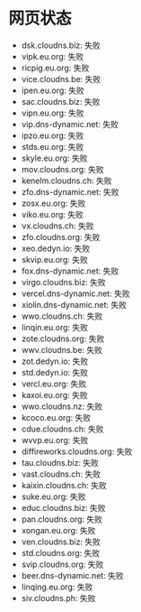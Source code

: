 # 网页状态
- dsk.cloudns.biz: 失败
- vipk.eu.org: 失败
- ricpig.eu.org: 失败
- vice.cloudns.be: 失败
- ipen.eu.org: 失败
- sac.cloudns.biz: 失败
- vipn.eu.org: 失败
- vip.dns-dynamic.net: 失败
- ipzo.eu.org: 失败
- stds.eu.org: 失败
- skyle.eu.org: 失败
- mov.cloudns.org: 失败
- kenelm.cloudns.ch: 失败
- zfo.dns-dynamic.net: 失败
- zosx.eu.org: 失败
- viko.eu.org: 失败
- vx.cloudns.ch: 失败
- zfo.cloudns.org: 失败
- xeo.dedyn.io: 失败
- skvip.eu.org: 失败
- fox.dns-dynamic.net: 失败
- virgo.cloudns.biz: 失败
- vercel.dns-dynamic.net: 失败
- xiolin.dns-dynamic.net: 失败
- wwo.cloudns.ch: 失败
- linqin.eu.org: 失败
- zote.cloudns.org: 失败
- wwv.cloudns.be: 失败
- zot.dedyn.io: 失败
- std.dedyn.io: 失败
- vercl.eu.org: 失败
- kaxoi.eu.org: 失败
- wwo.cloudns.nz: 失败
- kcoco.eu.org: 失败
- cdue.cloudns.ch: 失败
- wvvp.eu.org: 失败
- diffireworks.cloudns.org: 失败
- tau.cloudns.biz: 失败
- vast.cloudns.ch: 失败
- kaixin.cloudns.ch: 失败
- suke.eu.org: 失败
- educ.cloudns.biz: 失败
- pan.cloudns.org: 失败
- xongan.eu.org: 失败
- ven.cloudns.biz: 失败
- std.cloudns.org: 失败
- svip.cloudns.org: 失败
- beer.dns-dynamic.net: 失败
- linqing.eu.org: 失败
- siv.cloudns.ph: 失败
